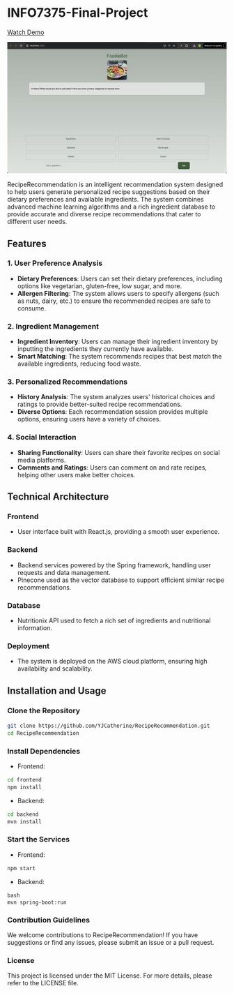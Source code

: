 # INFO7375-Final-Project
[Watch Demo](https://www.youtube.com/channel/UCJ_r5A-dfAi8paClN8cNzPA)

![FoodiBot](FoodiBot.png)

RecipeRecommendation is an intelligent recommendation system designed to help users generate personalized recipe suggestions based on their dietary preferences and available ingredients. The system combines advanced machine learning algorithms and a rich ingredient database to provide accurate and diverse recipe recommendations that cater to different user needs.

## Features

### 1. User Preference Analysis
- **Dietary Preferences**: Users can set their dietary preferences, including options like vegetarian, gluten-free, low sugar, and more.
- **Allergen Filtering**: The system allows users to specify allergens (such as nuts, dairy, etc.) to ensure the recommended recipes are safe to consume.

### 2. Ingredient Management
- **Ingredient Inventory**: Users can manage their ingredient inventory by inputting the ingredients they currently have available.
- **Smart Matching**: The system recommends recipes that best match the available ingredients, reducing food waste.

### 3. Personalized Recommendations
- **History Analysis**: The system analyzes users' historical choices and ratings to provide better-suited recipe recommendations.
- **Diverse Options**: Each recommendation session provides multiple options, ensuring users have a variety of choices.

### 4. Social Interaction
- **Sharing Functionality**: Users can share their favorite recipes on social media platforms.
- **Comments and Ratings**: Users can comment on and rate recipes, helping other users make better choices.

## Technical Architecture

### Frontend
- User interface built with React.js, providing a smooth user experience.

### Backend
- Backend services powered by the Spring framework, handling user requests and data management.
- Pinecone used as the vector database to support efficient similar recipe recommendations.

### Database
- Nutritionix API used to fetch a rich set of ingredients and nutritional information.

### Deployment
- The system is deployed on the AWS cloud platform, ensuring high availability and scalability.

## Installation and Usage

### Clone the Repository

```bash
git clone https://github.com/YJCatherine/RecipeRecommendation.git
cd RecipeRecommendation
```
### Install Dependencies
- Frontend:

```bash
cd frontend
npm install
```

- Backend:

```bash
cd backend
mvn install
```

### Start the Services
- Frontend:

```bash
npm start
```

- Backend:
```
bash
mvn spring-boot:run
```

### Contribution Guidelines
We welcome contributions to RecipeRecommendation! If you have suggestions or find any issues, please submit an issue or a pull request.

### License
This project is licensed under the MIT License. For more details, please refer to the LICENSE file.
